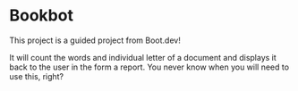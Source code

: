 # Bookbot

This project is a guided project from Boot.dev!

It will count the words and individual letter of a document and displays it 
back to the user in the form a report. You never know when you will need to use this, right?